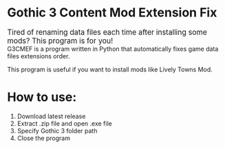 # Gothic 3 Content Mod Extension Fix
<big>Tired of renaming data files each time after installing some mods? This program is for you!</big><br>
G3CMEF is a program written in Python that automatically fixes game data files extensions order.<br>

This program is useful if you want to install mods like Lively Towns Mod.
# How to use:
1. Download latest release
2. Extract .zip file and open .exe file
3. Specify Gothic 3 folder path
4. Close the program<br>